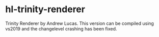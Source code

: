 # hl-trinity-renderer
Trinity Renderer by Andrew Lucas. This version can be compiled using vs2019 and the changelevel crashing has been fixed.
